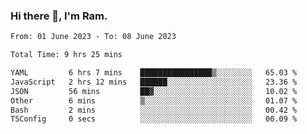 ### Hi there 👋, I'm Ram.

<!--START_SECTION:waka-->

```txt
From: 01 June 2023 - To: 08 June 2023

Total Time: 9 hrs 25 mins

YAML         6 hrs 7 mins    ████████████████▒░░░░░░░░   65.03 %
JavaScript   2 hrs 12 mins   ██████░░░░░░░░░░░░░░░░░░░   23.36 %
JSON         56 mins         ██▓░░░░░░░░░░░░░░░░░░░░░░   10.02 %
Other        6 mins          ▒░░░░░░░░░░░░░░░░░░░░░░░░   01.07 %
Bash         2 mins          ░░░░░░░░░░░░░░░░░░░░░░░░░   00.42 %
TSConfig     0 secs          ░░░░░░░░░░░░░░░░░░░░░░░░░   00.09 %
```

<!--END_SECTION:waka-->
